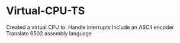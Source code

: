 # Virtual-CPU-TS

Created a virtual CPU to:
  Handle interrupts 
  Include an ASCII encoder
  Translate 6502 assembly language 
